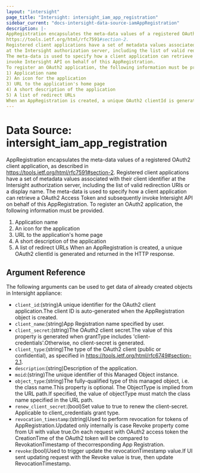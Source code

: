 ```yaml
---
layout: "intersight"
page_title: "Intersight: intersight_iam_app_registration"
sidebar_current: "docs-intersight-data-source-iamAppRegistration"
description: |-
AppRegistration encapsulates the meta-data values of a registered OAuth2 client application, as described in
https://tools.ietf.org/html/rfc7591#section-2.
Registered client applications have a set of metadata values associated with their client identifier
at the Intersight authorization server, including the list of valid redirection URIs or a display name.
The meta-data is used to specify how a client application can retrieve a OAuth2 Access Token and subsequently
invoke Intersight API on behalf of this AppRegistration.
To register an OAuth2 application, the following information must be provided.
1) Application name
2) An icon for the application
3) URL to the application's home page
4) A short description of the application
5) A list of redirect URLs
When an AppRegistration is created, a unique OAuth2 clientId is generated and returned in the HTTP response.
---
```


# Data Source: intersight_iam_app_registration
AppRegistration encapsulates the meta-data values of a registered OAuth2 client application, as described in
https://tools.ietf.org/html/rfc7591#section-2.
Registered client applications have a set of metadata values associated with their client identifier
at the Intersight authorization server, including the list of valid redirection URIs or a display name.
The meta-data is used to specify how a client application can retrieve a OAuth2 Access Token and subsequently
invoke Intersight API on behalf of this AppRegistration.
To register an OAuth2 application, the following information must be provided.
1) Application name
2) An icon for the application
3) URL to the application's home page
4) A short description of the application
5) A list of redirect URLs
When an AppRegistration is created, a unique OAuth2 clientId is generated and returned in the HTTP response.
## Argument Reference
The following arguments can be used to get data of already created objects in Intersight appliance:
* `client_id`:(string)A unique identifier for the OAuth2 client application.The client ID is auto-generated when the AppRegistration object is created.
* `client_name`:(string)App Registration name specified by user.
* `client_secret`:(string)The OAuth2 client secret.The value of this property is generated when grantType includes 'client-credentials'.Otherwise, no client-secret is generated.
* `client_type`:(string)The type of the OAuth2 client (public or confidential), as specified in https://tools.ietf.org/html/rfc6749#section-2.1.
* `description`:(string)Description of the application.
* `moid`:(string)The unique identifier of this Managed Object instance.
* `object_type`:(string)The fully-qualified type of this managed object, i.e. the class name.This property is optional. The ObjectType is implied from the URL path.If specified, the value of objectType must match the class name specified in the URL path.
* `renew_client_secret`:(bool)Set value to true to renew the client-secret. Applicable to client_credentials grant type.
* `revocation_timestamp`:(string)Used to perform revocation for tokens of AppRegistration.Updated only internally is case Revoke property come from UI with value true.On each request with OAuth2 access token the CreationTime of the OAuth2 token will be compared to RevokationTimestamp of thecorresponding App Registration.
* `revoke`:(bool)Used to trigger update the revocationTimestamp value.If UI sent updating request with the Revoke value is true, then update RevocationTimestamp.
